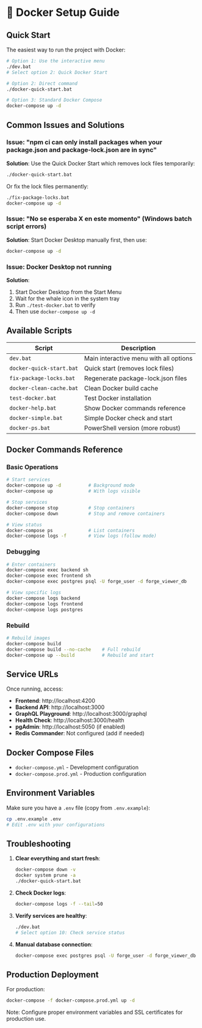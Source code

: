 # 🐳 Docker Setup Guide

## Quick Start

The easiest way to run the project with Docker:

```bash
# Option 1: Use the interactive menu
./dev.bat
# Select option 2: Quick Docker Start

# Option 2: Direct command
./docker-quick-start.bat

# Option 3: Standard Docker Compose
docker-compose up -d
```

## Common Issues and Solutions

### Issue: "npm ci can only install packages when your package.json and package-lock.json are in sync"

**Solution**: Use the Quick Docker Start which removes lock files temporarily:
```bash
./docker-quick-start.bat
```

Or fix the lock files permanently:
```bash
./fix-package-locks.bat
docker-compose up -d
```

### Issue: "No se esperaba X en este momento" (Windows batch script errors)

**Solution**: Start Docker Desktop manually first, then use:
```bash
docker-compose up -d
```

### Issue: Docker Desktop not running

**Solution**: 
1. Start Docker Desktop from the Start Menu
2. Wait for the whale icon in the system tray
3. Run `./test-docker.bat` to verify
4. Then use `docker-compose up -d`

## Available Scripts

| Script | Description |
|--------|-------------|
| `dev.bat` | Main interactive menu with all options |
| `docker-quick-start.bat` | Quick start (removes lock files) |
| `fix-package-locks.bat` | Regenerate package-lock.json files |
| `docker-clean-cache.bat` | Clean Docker build cache |
| `test-docker.bat` | Test Docker installation |
| `docker-help.bat` | Show Docker commands reference |
| `docker-simple.bat` | Simple Docker check and start |
| `docker-ps.bat` | PowerShell version (more robust) |

## Docker Commands Reference

### Basic Operations
```bash
# Start services
docker-compose up -d          # Background mode
docker-compose up             # With logs visible

# Stop services
docker-compose stop           # Stop containers
docker-compose down           # Stop and remove containers

# View status
docker-compose ps             # List containers
docker-compose logs -f        # View logs (follow mode)
```

### Debugging
```bash
# Enter containers
docker-compose exec backend sh
docker-compose exec frontend sh
docker-compose exec postgres psql -U forge_user -d forge_viewer_db

# View specific logs
docker-compose logs backend
docker-compose logs frontend
docker-compose logs postgres
```

### Rebuild
```bash
# Rebuild images
docker-compose build
docker-compose build --no-cache    # Full rebuild
docker-compose up --build          # Rebuild and start
```

## Service URLs

Once running, access:
- **Frontend**: http://localhost:4200
- **Backend API**: http://localhost:3000
- **GraphQL Playground**: http://localhost:3000/graphql
- **Health Check**: http://localhost:3000/health
- **pgAdmin**: http://localhost:5050 (if enabled)
- **Redis Commander**: Not configured (add if needed)

## Docker Compose Files

- `docker-compose.yml` - Development configuration
- `docker-compose.prod.yml` - Production configuration

## Environment Variables

Make sure you have a `.env` file (copy from `.env.example`):
```bash
cp .env.example .env
# Edit .env with your configurations
```

## Troubleshooting

1. **Clear everything and start fresh**:
   ```bash
   docker-compose down -v
   docker system prune -a
   ./docker-quick-start.bat
   ```

2. **Check Docker logs**:
   ```bash
   docker-compose logs -f --tail=50
   ```

3. **Verify services are healthy**:
   ```bash
   ./dev.bat
   # Select option 10: Check service status
   ```

4. **Manual database connection**:
   ```bash
   docker-compose exec postgres psql -U forge_user -d forge_viewer_db
   ```

## Production Deployment

For production:
```bash
docker-compose -f docker-compose.prod.yml up -d
```

Note: Configure proper environment variables and SSL certificates for production use.
